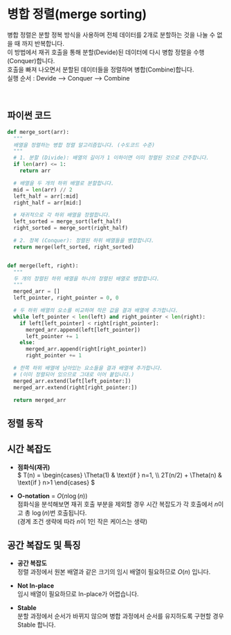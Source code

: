 # 병합 정렬(merge sorting)

병합 정렬은 분할 정복 방식을 사용하며 전체 데이터를 2개로 분할하는 것을 나눌 수 없을 때 까지 반복합니다.
<br>
이 방법에서 재귀 호출을 통해 분할(Devide)된 데이터에 다시 병합 정렬을 수행(Conquer)합니다.
<br>
호출을 빠져 나오면서 분할된 데이터들을 정렬하며 병합(Combine)합니다.
<br>
실행 순서 : Devide --> Conquer --> Combine


<br>

## 파이썬 코드

```python
def merge_sort(arr):
  """
  배열을 정렬하는 병합 정렬 알고리즘입니다. (수도코드 수준)
  """
  # 1. 분할 (Divide): 배열의 길이가 1 이하이면 이미 정렬된 것으로 간주합니다.
  if len(arr) <= 1:
    return arr

  # 배열을 두 개의 하위 배열로 분할합니다.
  mid = len(arr) // 2
  left_half = arr[:mid]
  right_half = arr[mid:]

  # 재귀적으로 각 하위 배열을 정렬합니다.
  left_sorted = merge_sort(left_half)
  right_sorted = merge_sort(right_half)

  # 2. 정복 (Conquer): 정렬된 하위 배열들을 병합합니다.
  return merge(left_sorted, right_sorted)


def merge(left, right):
  """
  두 개의 정렬된 하위 배열을 하나의 정렬된 배열로 병합합니다.
  """
  merged_arr = []
  left_pointer, right_pointer = 0, 0

  # 두 하위 배열의 요소를 비교하며 작은 값을 결과 배열에 추가합니다.
  while left_pointer < len(left) and right_pointer < len(right):
    if left[left_pointer] < right[right_pointer]:
      merged_arr.append(left[left_pointer])
      left_pointer += 1
    else:
      merged_arr.append(right[right_pointer])
      right_pointer += 1

  # 한쪽 하위 배열에 남아있는 요소들을 결과 배열에 추가합니다.
  # (이미 정렬되어 있으므로 그대로 이어 붙입니다.)
  merged_arr.extend(left[left_pointer:])
  merged_arr.extend(right[right_pointer:])

  return merged_arr
```

## 정렬 동작

<div id="solarsys-sort-visualization"></div>

## 시간 복잡도

- **점화식(재귀)**          
$
T(n) = 
\begin{cases} 
  \Theta(1) & \text{if } n=1, \\\\
  2T(n/2) + \Theta(n) & \text{if } n>1 
\end{cases}
$

- **O-notation** = $O(n\log(n))$          
점화식을 분석해보면 재귀 호출 부분을 제외할 경우 시간 복잡도가 각 호출에서 $n$이고 총 $\log(n)$번 호출됩니다.          
(경계 조건 생략에 따라 $n$이 1인 작은 케이스는 생략)

## 공간 복잡도 및 특징

- **공간 복잡도**          
정렬 과정에서 원본 배열과 같은 크기의 임시 배열이 필요하므로 $O(n)$ 입니다.

- **Not In-place**          
임시 배열이 필요하므로 In-place가 어렵습니다.

- **Stable**          
분할 과정에서 순서가 바뀌지 않으며 병합 과정에서 순서를 유지하도록 구현할 경우 Stable 합니다.